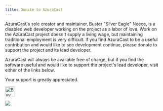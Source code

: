 ```yaml
---
title: Donate to AzuraCast
---
```


AzuraCast's sole creator and maintainer, Buster "Silver Eagle" Neece, is a disabled web developer working on the project as a labor of love. Work on the AzuraCast project doesn't supply a living wage, but maintaining traditional employment is very difficult. If you find AzuraCast to be a useful contribution and would like to see development continue, please donate to support the project and its lead developer.

AzuraCast will always be available free of charge, but if you find the software useful and would like to support the project's lead developer, visit either of the links below.

Your support is greatly appreciated.

<a href="https://ko-fi.com/A736ATQ" target="_blank" title="Buy me a coffee!"><img height='32' style='border:0px;height:32px;' src='https://az743702.vo.msecnd.net/cdn/kofi1.png?v=b' border='0' alt='Buy Me a Coffee at ko-fi.com' /></a>

<a href="https://www.patreon.com/bePatron?u=232463" target="_blank" title="Become a Patron"><img src="https://c5.patreon.com/external/logo/become_a_patron_button.png"></a>